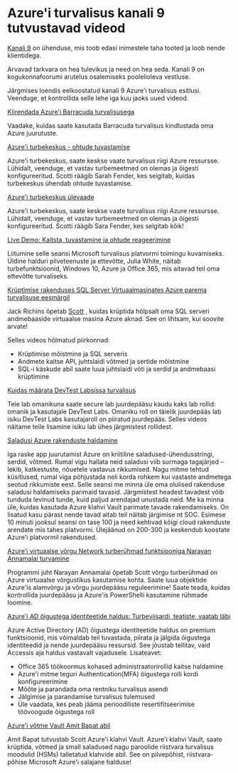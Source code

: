 <properties
   pageTitle="Kanali 9 Azure'i turvalisus videoid | Microsoft Azure'i"
   description="Artiklist leiate Azure'i turvalisus esitluste eelkoostatud loendi kanali 9. Kanali 9 on ühenduse, mis ühendab inimesi, kes kasutavad meie toodete taga tooted inimestega."
   services="security"
   documentationCenter="na"
   authors="TomShinder"
   manager="MBaldwin"
   editor="TomSh"/>

<tags
   ms.service="security"
   ms.devlang="na"
   ms.topic="article"
   ms.tgt_pltfrm="na"
   ms.workload="na"
   ms.date="08/09/2016"
   ms.author="terrylan"/>

# <a name="azure-security-videos-on-channel-9"></a>Azure'i turvalisus kanali 9 tutvustavad videod

[Kanali 9](https://channel9.msdn.com/) on ühenduse, mis toob edasi inimestele taha tooted ja loob nende klientidega.

Arvavad tarkvara on hea tulevikus ja need on hea seda. Kanali 9 on kogukonnafoorumi arutelus osalemiseks poolelioleva vestluse.

Järgmises loendis eelkoostatud kanali 9 Azure'i turvalisus esitlusi. Veenduge, et kontrollida selle lehe iga kuu jaoks uued videod.

[Kiirendada Azure'i Barracuda turvalisusega](https://channel9.msdn.com/events/Microsoft-Azure-Marketplace-ISV-Solutions-Webinar-Series/Webinar-1-Accelerating-Azure-Consumption-with-Barracuda-Security/Webinar-1-Accelerating-Azure-Consumption-with-Barracuda-Security)

Vaadake, kuidas saate kasutada Barracuda turvalisus kindlustada oma Azure juurutuste.

[Azure'i turbekeskus - ohtude tuvastamise](https://channel9.msdn.com/Shows/Azure-Friday/Azure-Security-Center-Threat-Detection)

Azure'i turbekeskus, saate keskse vaate turvalisus riigi Azure ressursse. Lühidalt, veenduge, et vastav turbemeetmed on olemas ja õigesti konfigureeritud. Scotti räägib Sarah Fender, kes selgitab, kuidas turbekeskus ühendab ohtude tuvastamise.

[Azure'i turbekeskus ülevaade](https://channel9.msdn.com/Shows/Azure-Friday/Azure-Security-Center-Overview)

Azure'i turbekeskus, saate keskse vaate turvalisus riigi Azure ressursse. Lühidalt, veenduge, et vastav turbemeetmed on olemas ja õigesti konfigureeritud. Scotti räägib Sara Fender, kes selgitab kõik!

[Live Demo: Kaitsta, tuvastamine ja ohtude reageerimine](https://channel9.msdn.com/events/Virtual-Security-Summit/Virtual-Security-Summit-2016/Live-Demo-Protecting-against-Detecting-and-Responding-to-Threats)

Liitumine selle seansi Microsoft turvalisus platvormi toimingu kuvamiseks. Üldine halduri pilveteenuste ja ettevõtte, Julia White, näitab turbefunktsioonid, Windows 10, Azure ja Office 365, mis aitavad teil oma ettevõtte turvaliseks.

[Krüptimise rakenduses SQL Server Virtuaalmasinates Azure parema turvalisuse eesmärgil](https://channel9.msdn.com/Shows/Azure-Friday/Encryption-in-SQL-Azure-for-better-security)

Jack Richins õpetab [Scott](https://channel9.msdn.com/Niners/Glucose) , kuidas krüptida hõlpsalt oma SQL serveri andmebaaside virtuaalse masina Azure aknad. See on lihtsam, kui soovite arvate!

Selles videos hõlmatud piirkonnad:

- Krüptimise mõistmine ja SQL serveris
- Andmete kaitse API, juhtslaidi võtmed ja sertide mõistmine
- SQL-i käskude abil saate luua juhtslaidi võti ja serdid ja andmebaasi krüptimine

[Kuidas määrata DevTest Labsissa turvalisus](https://channel9.msdn.com/Blogs/Windows-Azure/How-to-set-security-in-your-DevTest-Lab)

Teie lab omanikuna saate secure lab juurdepääsu kaudu kaks lab rollid: omanik ja kasutajale DevTest Labs. Omaniku roll on täielik juurdepääs lab isiku DevTest Labs kasutajaroll on piiratud juurdepääs. Selles videos näitame teile lisamine isiku lab ühes järgmistest rollidest.

[Saladusi Azure rakenduste haldamine](https://channel9.msdn.com/events/Build/2016/P456)

Iga raske app juurutamist Azure on kriitiline saladused-ühendusstringi, serdid, võtmed. Rumal vigu hallata neid saladusi viib surmaga tagajärjed – lekib, katkestuste, nõuetele vastavus rikkumised. Nagu mitme tehtud küsitlused, rumal viga põhjustada neli korda rohkem kui vastaste andmetega seotud rikkumiste eest. Selle seansi me minna üle oma olulised rakenduse saladusi haldamiseks parimaid tavasid. Järgmistest headest tavadest võib tunduda levinud tunde, kuid paljud arendajad unustada neid. Me ka minna üle, kuidas kasutada Azure klahvi Vault parimate tavade rakendamiseks. On lisatud kasu pärast nende tavad aitab teil näitab järgimise nt SOC. Esimese 10 minuti jooksul seansi on tase 100 ja need kehtivad kõigi cloud rakenduste arendate mis tahes platvormi. Ülejäänud on 200-300 ja keskendub koostate Azure'i platvormil rakendused.

[Azure'i virtuaalse võrgu Network turberühmad funktsiooniga Narayan Annamalai turvamine](https://channel9.msdn.com/Shows/Azure-Friday/Sucruing-your-Azure-Virtual-Network-using-Network-ACLs-with-Narayan-Annamalai)

Programmi juht Narayan Annamalai õpetab Scott võrgu turberühmad on Azure virtuaalse võrgustikus kasutamise kohta. Saate luua objektide Azure'is alamvõrgu ja võrgu juurdepääsu reguleerimine! Saate teada, kuidas kontrollida juurdepääsu ja Azure'is PowerShelli kasutamine rühmade loomine.

[Azure'i AD õigustega identiteetide haldus: Turbeviisardi, teatiste, vaatab läbi](https://channel9.msdn.com/Series/Azure-Active-Directory-Videos-Demos/Azure-AD-Privileged-Identity-Management-Security-Wizard-Alerts-Reviews)

Azure Active Directory (AD) õigustega identiteetide haldus on premium funktsioonid, mis võimaldab teil tuvastada, piirata ja jälgida õigustega identiteedid ja nende juurdepääsu ressursid. See jõustab tellitav, vaid Accessis aja haldus vastavalt vajadusele. Lisateavet:

- Office 365 töökoormus kohased administraatorirollid kaitse haldamine
- Azure'i mitme teguri Authentication(MFA) õigustega rolli kordi konfigureerimine
- Mõõte ja parandada oma rentniku turvalisus asendi
- Jälgimise ja parandamise turvalisus tulemused
- Üle vaadata, kes peab jääma perioodiliste resertifitseerimise töövoogude õigustega roll

[Azure'i võtme Vault Amit Bapat abil](https://channel9.msdn.com/Shows/Azure-Friday/Azure-Key-Vault-with-Amit-Bapat)

Amit Bapat tutvustab Scott Azure'i klahvi Vault. Azure'i klahvi Vault, saate krüptida, võtmed ja small saladused nagu paroolide riistvara turvalisus moodulid (HSMs) talletatud klahvide abil. See on pilvepõhist, riistvara-põhise Microsoft Azure'i salajane halduse!
